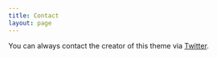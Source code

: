 ```yaml
---
title: Contact
layout: page
---
```


You can always contact the creator of this theme via [Twitter](https://twitter.com/marcos_calle).


